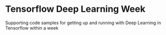 # Tensorflow Deep Learning Week
Supporting code samples for getting up and running with Deep Learning in Tensorflow within a week
